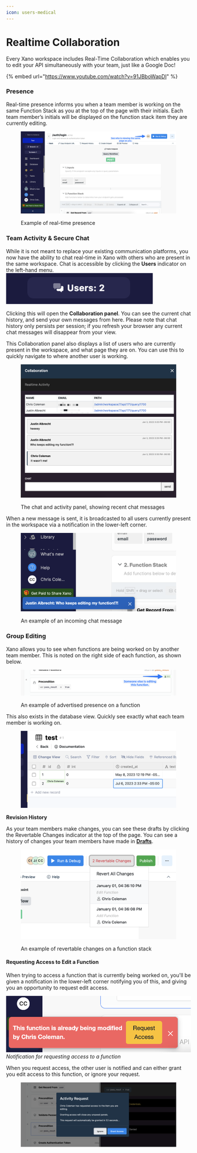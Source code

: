 ```yaml
---
icon: users-medical
---
```


# Realtime Collaboration

Every Xano workspace includes Real-Time Collaboration which enables you to edit your API simultaneously with your team, just like a Google Doc!&#x20;

{% embed url="https://www.youtube.com/watch?v=91JBboWapDI" %}

### Presence

Real-time presence informs you when a team member is working on the same Function Stack as you at the top of the page with their initials. Each team member’s initials will be displayed on the function stack item they are currently editing.&#x20;

<figure><img src="../.gitbook/assets/image.png" alt=""><figcaption><p>Example of real-time presence</p></figcaption></figure>



### Team Activity & Secure Chat

While it is not meant to replace your existing communication platforms, you now have the ability to chat real-time in Xano with others who are present in the same workspace. Chat is accessible by clicking the **Users** indicator on the left-hand menu.\
![](<../.gitbook/assets/CleanShot 2023-01-03 at 15.26.42@2x.png>)

Clicking this will open the **Collaboration panel**. You can see the current chat history, and send your own messages from here. Please note that chat history only persists per session; if you refresh your browser any current chat messages will disappear from your view.

This Collaboration panel also displays a list of users who are currently present in the workspace, and what page they are on. You can use this to quickly navigate to where another user is working.

<figure><img src="../.gitbook/assets/CleanShot 2023-01-03 at 15.35.53@2x.png" alt=""><figcaption><p>The chat and activity panel, showing recent chat messages</p></figcaption></figure>

When a new message is sent, it is broadcasted to all users currently present in the workspace via a notification in the lower-left corner.

<figure><img src="../.gitbook/assets/CleanShot 2023-01-03 at 15.33.24@2x.png" alt=""><figcaption><p>An example of an incoming chat message</p></figcaption></figure>

### Group Editing

Xano allows you to see when functions are being worked on by another team member. This is noted on the right side of each function, as shown below.

<figure><img src="../.gitbook/assets/CleanShot 2023-01-03 at 16.31.43@2x.png" alt=""><figcaption><p>An example of advertised presence on a function</p></figcaption></figure>

This also exists in the database view. Quickly see exactly what each team member is working on.

<figure><img src="../.gitbook/assets/CleanShot 2023-07-31 at 11.47.43@2x.png" alt=""><figcaption></figcaption></figure>

**Revision History**

As your team members make changes, you can see these drafts by clicking the Revertable Changes indicator at the top of the page. You can see a history of changes your team members have made in [**Drafts**](../the-function-stack/building-with-visual-development/#creating-a-draft).

<figure><img src="../.gitbook/assets/CleanShot 2023-01-03 at 16.36.18@2x.png" alt=""><figcaption><p>An example of revertable changes on a function stack</p></figcaption></figure>

#### Requesting Access to Edit a Function

When trying to access a function that is currently being worked on, you'll be given a notification in the lower-left corner notifying you of this, and giving you an opportunity to request edit access.

![](<../.gitbook/assets/CleanShot 2023-01-03 at 16.33.19@2x.png>) _Notification for requesting access to a function_

When you request access, the other user is notified and can either grant you edit access to this function, or ignore your request.

<figure><img src="../.gitbook/assets/CleanShot 2023-01-03 at 16.34.38@2x.png" alt=""><figcaption></figcaption></figure>
